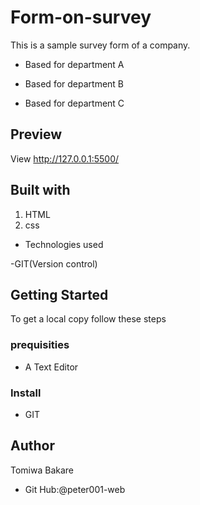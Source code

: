 # Form-on-survey

This is a sample survey form of a company.

* Based for department A

* Based for department B

* Based for department C

## Preview
View http://127.0.0.1:5500/

## Built with
1. HTML
2. css

* Technologies used

 -GIT(Version control)

 ## Getting Started
 To get a local copy follow these steps

 ### prequisities
 * A Text Editor

 ### Install
 * GIT

 ## Author
 Tomiwa Bakare

 * Git Hub:@peter001-web

